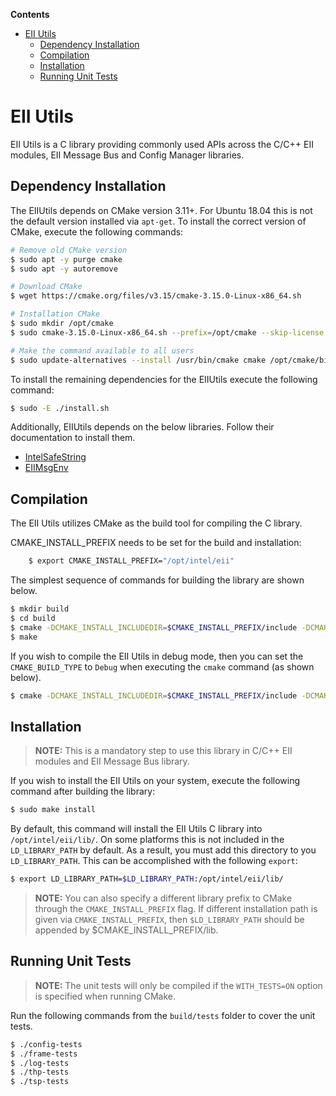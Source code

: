 **Contents**

- [EII Utils](#eii-utils)
  - [Dependency Installation](#dependency-installation)
  - [Compilation](#compilation)
  - [Installation](#installation)
  - [Running Unit Tests](#running-unit-tests)

# EII Utils

EII Utils is a C library providing commonly used APIs across the C/C++ EII modules, EII Message Bus and Config Manager libraries.

## Dependency Installation

The EIIUtils depends on CMake version 3.11+. For Ubuntu 18.04 this is not
the default version installed via `apt-get`. To install the correct version
of CMake, execute the following commands:

```sh
# Remove old CMake version
$ sudo apt -y purge cmake
$ sudo apt -y autoremove

# Download CMake
$ wget https://cmake.org/files/v3.15/cmake-3.15.0-Linux-x86_64.sh

# Installation CMake
$ sudo mkdir /opt/cmake
$ sudo cmake-3.15.0-Linux-x86_64.sh --prefix=/opt/cmake --skip-license

# Make the command available to all users
$ sudo update-alternatives --install /usr/bin/cmake cmake /opt/cmake/bin/cmake 1 --force
```

To install the remaining dependencies for the EIIUtils execute the following
command:

```sh
$ sudo -E ./install.sh
```

Additionally, EIIUtils depends on the below libraries. Follow their documentation to install them.
* [IntelSafeString](../../libs/IntelSafeString/README.md)
* [EIIMsgEnv](../../libs/EIIMsgEnv/README.md)


## Compilation

The EII Utils utilizes CMake as the build tool for compiling the C
library. 

CMAKE_INSTALL_PREFIX needs to be set for the build and installation:

```sh
    $ export CMAKE_INSTALL_PREFIX="/opt/intel/eii"
```

The simplest sequence of commands for building the library are
shown below.

```sh
$ mkdir build
$ cd build
$ cmake -DCMAKE_INSTALL_INCLUDEDIR=$CMAKE_INSTALL_PREFIX/include -DCMAKE_INSTALL_PREFIX=$CMAKE_INSTALL_PREFIX ..
$ make
```

If you wish to compile the EII Utils in debug mode, then you can set
the `CMAKE_BUILD_TYPE` to `Debug` when executing the `cmake` command (as shown
below).

```sh
$ cmake -DCMAKE_INSTALL_INCLUDEDIR=$CMAKE_INSTALL_PREFIX/include -DCMAKE_INSTALL_PREFIX=$CMAKE_INSTALL_PREFIX -DCMAKE_BUILD_TYPE=Debug ..
```

## Installation

> **NOTE:** This is a mandatory step to use this library in
> C/C++ EII modules and EII Message Bus library.

If you wish to install the EII Utils on your system, execute the
following command after building the library:

```sh
$ sudo make install
```

By default, this command will install the EII Utils C library into
`/opt/intel/eii/lib/`. On some platforms this is not included in the `LD_LIBRARY_PATH`
by default. As a result, you must add this directory to you `LD_LIBRARY_PATH`.
This can be accomplished with the following `export`:

```sh
$ export LD_LIBRARY_PATH=$LD_LIBRARY_PATH:/opt/intel/eii/lib/
```

> **NOTE:** You can also specify a different library prefix to CMake through
> the `CMAKE_INSTALL_PREFIX` flag. If different installation path is given via `CMAKE_INSTALL_PREFIX`, then `$LD_LIBRARY_PATH` should be appended by $CMAKE_INSTALL_PREFIX/lib.

## Running Unit Tests

> **NOTE:** The unit tests will only be compiled if the `WITH_TESTS=ON` option
> is specified when running CMake.

Run the following commands from the `build/tests` folder to cover the unit
tests.

```sh
$ ./config-tests
$ ./frame-tests
$ ./log-tests
$ ./thp-tests
$ ./tsp-tests
```
